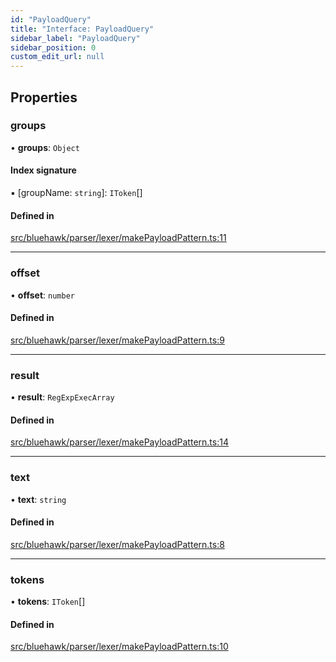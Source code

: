 ```yaml
---
id: "PayloadQuery"
title: "Interface: PayloadQuery"
sidebar_label: "PayloadQuery"
sidebar_position: 0
custom_edit_url: null
---
```


## Properties

### groups

• **groups**: `Object`

#### Index signature

▪ [groupName: `string`]: `IToken`[]

#### Defined in

[src/bluehawk/parser/lexer/makePayloadPattern.ts:11](https://github.com/dacharyc/Bluehawk/blob/2b37a07/src/bluehawk/parser/lexer/makePayloadPattern.ts#L11)

___

### offset

• **offset**: `number`

#### Defined in

[src/bluehawk/parser/lexer/makePayloadPattern.ts:9](https://github.com/dacharyc/Bluehawk/blob/2b37a07/src/bluehawk/parser/lexer/makePayloadPattern.ts#L9)

___

### result

• **result**: `RegExpExecArray`

#### Defined in

[src/bluehawk/parser/lexer/makePayloadPattern.ts:14](https://github.com/dacharyc/Bluehawk/blob/2b37a07/src/bluehawk/parser/lexer/makePayloadPattern.ts#L14)

___

### text

• **text**: `string`

#### Defined in

[src/bluehawk/parser/lexer/makePayloadPattern.ts:8](https://github.com/dacharyc/Bluehawk/blob/2b37a07/src/bluehawk/parser/lexer/makePayloadPattern.ts#L8)

___

### tokens

• **tokens**: `IToken`[]

#### Defined in

[src/bluehawk/parser/lexer/makePayloadPattern.ts:10](https://github.com/dacharyc/Bluehawk/blob/2b37a07/src/bluehawk/parser/lexer/makePayloadPattern.ts#L10)
